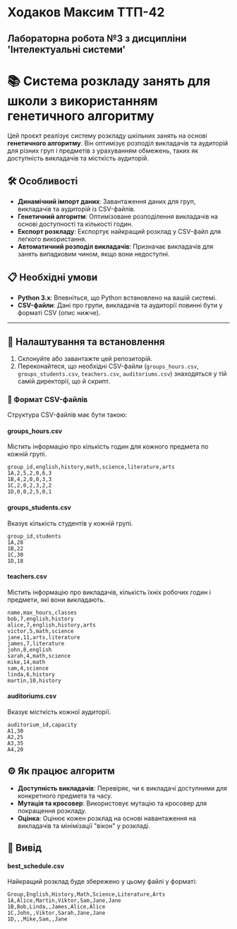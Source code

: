 # Ходаков Максим ТТП-42 
## Лабораторна робота №3 з дисципліни 'Інтелектуальні системи'
# 📚 Система розкладу занять для школи з використанням генетичного алгоритму

Цей проєкт реалізує систему розкладу шкільних занять на основі **генетичного алгоритму**. Він оптимізує розподіл викладачів та аудиторій для різних груп і предметів з урахуванням обмежень, таких як доступність викладачів та місткість аудиторій.

## 🛠️ Особливості

- **Динамічний імпорт даних**: Завантаження даних для груп, викладачів та аудиторій із CSV-файлів.
- **Генетичний алгоритм**: Оптимізоване розподілення викладачів на основі доступності та кількості годин.
- **Експорт розкладу**: Експортує найкращий розклад у CSV-файл для легкого використання.
- **Автоматичний розподіл викладачів**: Призначає викладачів для занять випадковим чином, якщо вони недоступні.

## 📋 Необхідні умови

- **Python 3.x**: Впевніться, що Python встановлено на вашій системі.
- **CSV-файли**: Дані про групи, викладачів та аудиторії повинні бути у форматі CSV (опис нижче).

---

## 🚀 Налаштування та встановлення

1. Склонуйте або завантажте цей репозиторій.
2. Переконайтеся, що необхідні CSV-файли (`groups_hours.csv`, `groups_students.csv`, `teachers.csv`, `auditoriums.csv`) знаходяться у тій самій директорії, що й скрипт.

### 📂 Формат CSV-файлів

Структура CSV-файлів має бути такою:

#### **groups_hours.csv**
Містить інформацію про кількість годин для кожного предмета по кожній групі.

```csv
group_id,english,history,math,science,literature,arts
1A,2,5,2,0,6,3
1B,4,2,0,0,3,3
1C,2,0,2,3,2,2
1D,0,0,2,5,0,1
```

#### **groups_students.csv**
Вказує кількість студентів у кожній групі.

```csv
group_id,students
1A,28
1B,22
1C,30
1D,18
```

#### **teachers.csv**
Містить інформацію про викладачів, кількість їхніх робочих годин і предмети, які вони викладають.

```csv
name,max_hours,classes
bob,7,english,history
alice,7,english,history,arts
victor,5,math,science
jane,11,arts,literature
james,7,literature
john,8,english
sarah,4,math,science
mike,14,math
sam,4,science
linda,6,history
martin,10,history
```

#### **auditoriums.csv**
Вказує місткість кожної аудиторії.

```csv
auditorium_id,capacity
A1,30
A2,25
A3,35
A4,20
```

## ⚙️ Як працює алгоритм
- **Доступність викладачів**: Перевіряє, чи є викладачі доступними для конкретного предмета та часу.
- **Мутація та кросовер**: Використовує мутацію та кросовер для покращення розкладу.
- **Оцінка**: Оцінює кожен розклад на основі навантаження на викладачів та мінімізації "вікон" у розкладі.

## 📝 Вивід

#### **best_schedule.csv**
Найкращий розклад буде збережено у цьому файлі у форматі:

```csv
Group,English,History,Math,Science,Literature,Arts
1A,Alice,Martin,Viktor,Sam,Jane,Jane
1B,Bob,Linda,,James,Alice,Alice
1C,John,,Viktor,Sarah,Jane,Jane
1D,,,Mike,Sam,,Jane
```
